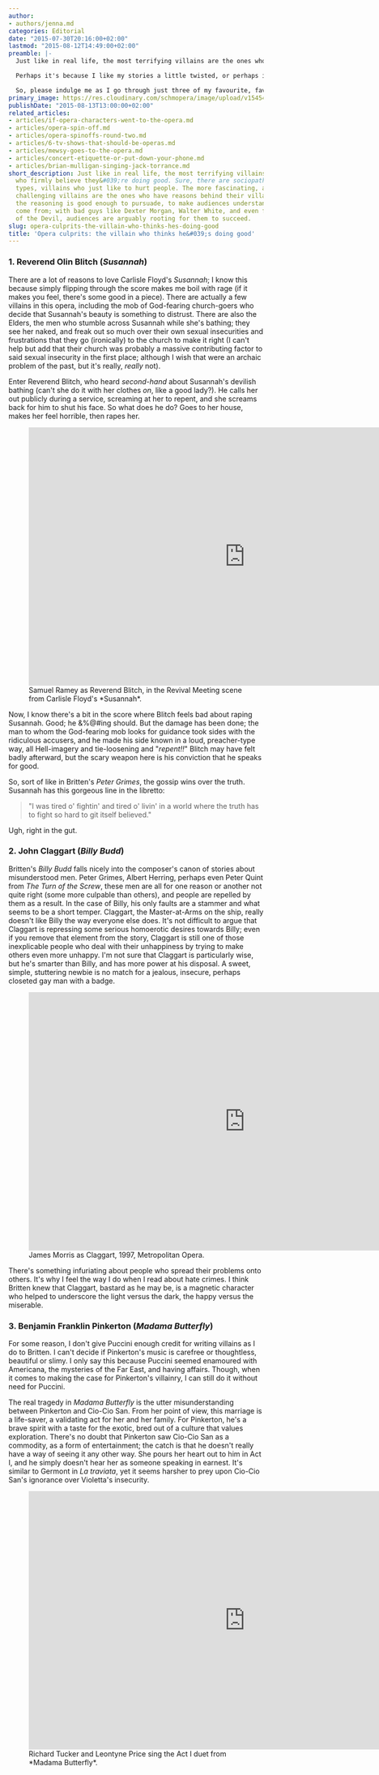 ```yaml
---
author:
- authors/jenna.md
categories: Editorial
date: "2015-07-30T20:16:00+02:00"
lastmod: "2015-08-12T14:49:00+02:00"
preamble: |-
  Just like in real life, the most terrifying villains are the ones who firmly believe they're doing good. Sure, there are sociopathic/sadistic types, villains who just like to hurt people. The more fascinating, and dramatically challenging villains are the ones who have reasons behind their villainry. Sometimes the reasoning is good enough to pursuade, to make audiences understand where they come from; with bad guys like Dexter Morgan, Walter White, and even fun version of the Devil, audiences are arguably rooting for them to succeed.

  Perhaps it's because I like my stories a little twisted, or perhaps it's because villains are objectively more interesting than The Good Guys (they are, everyone knows this, #catharsis), but my favourite characters in opera are some of the most hateful. Whether he's singing outside Rosina's window in *Il barbiere*, or trying to rape the help in *Le nozze*, Count Almaviva creates a subtle sneer on my face without fail. *Tosca*'s Scarpia is a pathetic sort with a frustrating amount of power. He's manipulative, I suppose, but his would-be rape scene always strikes me as noticeably un-powerful. Tosca manages to fend him off for enough time to sing "Vissi d'arte," for chrissakes.

  So, please indulge me as I go through just three of my favourite, favourite villains in opera, starting with the worst of them all:
primary_image: https://res.cloudinary.com/schmopera/image/upload/v1545409169/media/webhook-uploads/1438375860260/Joker.jpg.jpg
publishDate: "2015-08-13T13:00:00+02:00"
related_articles:
- articles/if-opera-characters-went-to-the-opera.md
- articles/opera-spin-off.md
- articles/opera-spinoffs-round-two.md
- articles/6-tv-shows-that-should-be-operas.md
- articles/mewsy-goes-to-the-opera.md
- articles/concert-etiquette-or-put-down-your-phone.md
- articles/brian-mulligan-singing-jack-torrance.md
short_description: Just like in real life, the most terrifying villains are the ones
  who firmly believe they&#039;re doing good. Sure, there are sociopathic/sadistic
  types, villains who just like to hurt people. The more fascinating, and dramatically
  challenging villains are the ones who have reasons behind their villainry. Sometimes
  the reasoning is good enough to pursuade, to make audiences understand where they
  come from; with bad guys like Dexter Morgan, Walter White, and even fun version
  of the Devil, audiences are arguably rooting for them to succeed.
slug: opera-culprits-the-villain-who-thinks-hes-doing-good
title: 'Opera culprits: the villain who thinks he&#039;s doing good'
---
```


### 1. Reverend Olin Blitch (*Susannah*)

There are a lot of reasons to love Carlisle Floyd's *Susannah*; I know this because simply flipping through the score makes me boil with rage (if it makes you feel, there's some good in a piece). There are actually a few villains in this opera, including the mob of God-fearing church-goers who decide that Susannah's beauty is something to distrust. There are also the Elders, the men who stumble across Susannah while she's bathing; they see her naked, and freak out so much over their own sexual insecurities and frustrations that they go (ironically) to the church to make it right (I can't help but add that their church was probably a massive contributing factor to said sexual insecurity in the first place; although I wish that were an archaic problem of the past, but it's really, *really* not).

Enter Reverend Blitch, who heard *second-hand* about Susannah's devilish bathing (can't she do it with her clothes *on*, like a good lady?). He calls her out publicly during a service, screaming at her to repent, and she screams back for him to shut his face. So what does he do? Goes to her house, makes her feel horrible, then rapes her.

<figure data-type="video">
<iframe width="854" height="510" src="https://www.youtube.com/embed/Q-FPJ4IECd8" frameborder="0" allowfullscreen></iframe>
<figcaption>Samuel Ramey as Reverend Blitch, in the Revival Meeting scene from Carlisle Floyd's *Susannah*.</figcaption>
</figure>

Now, I know there's a bit in the score where Blitch feels bad about raping Susannah. Good; he &%@#ing should. But the damage has been done; the man to whom the God-fearing mob looks for guidance took sides with the ridiculous accusers, and he made his side known in a loud, preacher-type way, all Hell-imagery and tie-loosening and "*repent!!*" Blitch may have felt badly afterward, but the scary weapon here is his conviction that he speaks for good. 

So, sort of like in Britten's *Peter Grimes*, the gossip wins over the truth. Susannah has this gorgeous line in the libretto: 

>"I was tired o' fightin' and tired o' livin' in a world where the truth has to fight so hard to git itself believed." 

Ugh, right in the gut.

### 2. John Claggart (*Billy Budd*)

Britten's *Billy Budd* falls nicely into the composer's canon of stories about misunderstood men. Peter Grimes, Albert Herring, perhaps even Peter Quint from *The Turn of the Screw*, these men are all for one reason or another not quite right (some more culpable than others), and people are repelled by them as a result. In the case of Billy, his only faults are a stammer and what seems to be a short temper. Claggart, the Master-at-Arms on the ship, really doesn't like Billy the way everyone else does. It's not difficult to argue that Claggart is repressing some serious homoerotic desires towards Billy; even if you remove that element from the story, Claggart is still one of those inexplicable people who deal with their unhappiness by trying to make others even more unhappy. I'm not sure that Claggart is particularly wise, but he's smarter than Billy, and has more power at his disposal. A sweet, simple, stuttering newbie is no match for a jealous, insecure, perhaps closeted gay man with a badge.

<figure data-type="video">
<iframe width="854" height="510" src="https://www.youtube.com/embed/RSLt2oJebEM" frameborder="0" allowfullscreen></iframe>
<figcaption>James Morris as Claggart, 1997, Metropolitan Opera.</figcaption>
</figure>

There's something infuriating about people who spread their problems onto others. It's why I feel the way I do when I read about hate crimes. I think Britten knew that Claggart, bastard as he may be, is a magnetic character who helped to underscore the light versus the dark, the happy versus the miserable.

### 3. Benjamin Franklin Pinkerton (*Madama Butterfly*)

For some reason, I don't give Puccini enough credit for writing villains as I do to Britten. I can't decide if Pinkerton's music is carefree or thoughtless, beautiful or slimy. I only say this because Puccini seemed enamoured with Americana, the mysteries of the Far East, and having affairs. Though, when it comes to making the case for Pinkerton's villainry, I can still do it without need for Puccini.

The real tragedy in *Madama Butterfly* is the utter misunderstanding between Pinkerton and Cio-Cio San. From her point of view, this marriage is a life-saver, a validating act for her and her family. For Pinkerton, he's a brave spirit with a taste for the exotic, bred out of a culture that values exploration. There's no doubt that Pinkerton saw Cio-Cio San as a commodity, as a form of entertainment; the catch is that he doesn't really have a way of seeing it any other way. She pours her heart out to him in Act I, and he simply doesn't hear her as someone speaking in earnest. It's similar to Germont in *La traviata*, yet it seems harsher to prey upon Cio-Cio San's ignorance over Violetta's insecurity.

<figure data-type="video">
<iframe width="854" height="510" src="https://www.youtube.com/embed/rfQ8ts1p1oE" frameborder="0" allowfullscreen></iframe>
<figcaption>Richard Tucker and Leontyne Price sing the Act I duet from *Madama Butterfly*.</figcaption>
</figure>
